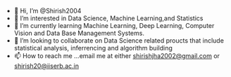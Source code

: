 - 👋 Hi, I’m @Shirish2004
- 👀 I’m interested in Data Science, Machine Learning,and Statistics
- 🌱 I’m currently learning Machine Learning, Deep Learning, Computer Vision and Data Base Management Systems.
- 💞️ I’m looking to collaborate on Data Science related proucts that include statistical analysis, inferrencing and algorithm building
- 📫 How to reach me ...email me at either shirishjha2002@gmail.com or shirish20@iiserb.ac.in

<!---
Shirish2004/Shirish2004 is a ✨ special ✨ repository because its `README.md` (this file) appears on your GitHub profile.
You can click the Preview link to take a look at your changes.
--->
